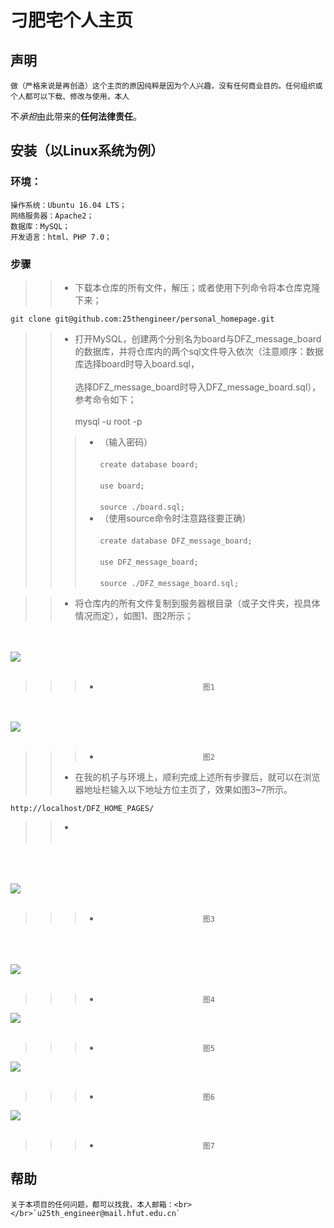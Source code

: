 # 刁肥宅个人主页

## 声明

	做（严格来说是再创造）这个主页的原因纯粹是因为个人兴趣，没有任何商业目的。任何组织或个人都可以下载、修改与使用，本人
不*承担*由此带来的**任何法律责任**。

## 安装（以Linux系统为例）

### 环境：
	操作系统：Ubuntu 16.04 LTS；
	网络服务器：Apache2；
	数据库：MySQL；
	开发语言：html、PHP 7.0；

### 步骤

>>* 下载本仓库的所有文件，解压；或者使用下列命令将本仓库克隆下来；

	git clone git@github.com:25thengineer/personal_homepage.git

>>* 打开MySQL，创建两个分别名为board与DFZ_message_board的数据库，并将仓库内的两个sql文件导入依次（注意顺序：数据库选择board时导入board.sql，<br></br>选择DFZ_message_board时导入DFZ_message_board.sql），参考命令如下；<br></br>
mysql -u root -p
>>>* （输入密码）<br></br>
`create database board;`<br></br>
`use board;`<br></br>
`source ./board.sql;`
>>>* （使用source命令时注意路径要正确）<br></br>
`create database DFZ_message_board;`<br></br>
`use DFZ_message_board;`<br></br>
`source ./DFZ_message_board.sql;`

>>* 将仓库内的所有文件复制到服务器根目录（或子文件夹，视具体情况而定），如图1、图2所示；

<br></br>
![](https://github.com/25thengineer/personal_homepage/blob/master/setup/x1.png)
<br></br>
>>>*							图1

<br></br>
![](https://github.com/25thengineer/personal_homepage/blob/master/setup/x2.png)
<br></br>
>>>*							图2
>>* 在我的机子与环境上，顺利完成上述所有步骤后，就可以在浏览器地址栏输入以下地址方位主页了，效果如图3~7所示。

	http://localhost/DFZ_HOME_PAGES/
>>* <br></br>

<br></br>	
![](https://github.com/25thengineer/personal_homepage/blob/master/setup/x3.png)
<br></br>
>>>*							图3

<br></br>	
![](https://github.com/25thengineer/personal_homepage/blob/master/setup/x4.png)
<br></br>
>>>*							图4
	
![](https://github.com/25thengineer/personal_homepage/blob/master/setup/x5.png)
<br></br>	
>>>*							图5

![](https://github.com/25thengineer/personal_homepage/blob/master/setup/x6.png)
<br></br>
>>>*							图6
	
![](https://github.com/25thengineer/personal_homepage/blob/master/setup/x7.png)
<br></br>

>>>*							图7

## 帮助
	关于本项目的任何问题，都可以找我，本人邮箱：<br></br>`u25th_engineer@mail.hfut.edu.cn`
